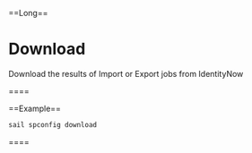 ==Long==
# Download

Download the results of Import or Export jobs from IdentityNow

====

==Example==
```bash
sail spconfig download 
```
====